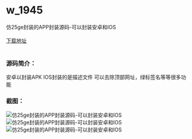 # w_1945
仿25ge封装的APP封装源码-可以封装安卓和IOS
<br/></br>
[下载地址](https://www.uuid2.com/1945.html "下载地址")
<br/></br>
<h3>源码简介：</h3>
<p>安卓以封装APK   IOS封装的是描述文件 可以去除顶部网址，绿标签名等等很多功能<p>
<h3>截图：</h3>
<img src="https://www.uuid2.com/wp-content/uploads/img/202201/2fa4483618.jpg" alt="仿25ge封装的APP封装源码-可以封装安卓和IOS"><img src="https://www.uuid2.com/wp-content/uploads/img/202201/8cd4af0770.jpg" alt="仿25ge封装的APP封装源码-可以封装安卓和IOS"><img src="https://www.uuid2.com/wp-content/uploads/img/202201/8cd4af0750.jpg" alt="仿25ge封装的APP封装源码-可以封装安卓和IOS">
